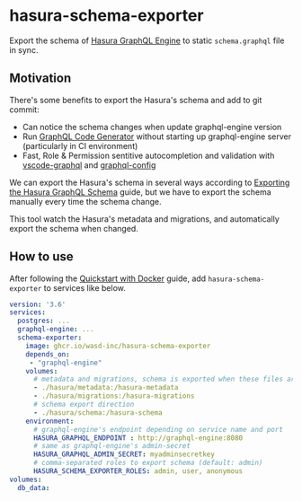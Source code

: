 # hasura-schema-exporter

Export the schema of [Hasura GraphQL Engine](https://hasura.io/) to static `schema.graphql` file in sync.

## Motivation

There's some benefits to export the Hasura's schema and add to git commit:

- Can notice the schema changes when update graphql-engine version
- Run [GraphQL Code Generator](https://www.graphql-code-generator.com/) without starting up graphql-engine server (particularly in CI environment)
- Fast, Role & Permission sentitive autocompletion and validation with [vscode-graphql](https://marketplace.visualstudio.com/items?itemName=GraphQL.vscode-graphql) and [graphql-config](https://www.graphql-config.com/)

We can export the Hasura's schema in several ways according to [Exporting the Hasura GraphQL Schema](https://hasura.io/docs/latest/guides/export-graphql-schema/) guide, but we have to export the schema manually every time the schema change.

This tool watch the Hasura's metadata and migrations, and automatically export the schema when changed.


## How to use

After following the [Quickstart with Docker](https://hasura.io/docs/latest/getting-started/docker-simple/) guide, add  `hasura-schema-exporter` to services like below.

```yaml:docker-compose.yml
version: '3.6'
services:
  postgres: ...
  graphql-engine: ...
  schema-exporter:
    image: ghcr.io/wasd-inc/hasura-schema-exporter
    depends_on:
     - "graphql-engine"
    volumes:
      # metadata and migrations, schema is exported when these files are change
      - ./hasura/metadata:/hasura-metadata
      - ./hasura/migrations:/hasura-migrations
      # schema export direction
      - ./hasura/schema:/hasura-schema
    environment:
      # graphql-engine's endpoint depending on service name and port
      HASURA_GRAPHQL_ENDPOINT : http://graphql-engine:8080
      # same as graphql-engine's admin-secret
      HASURA_GRAPHQL_ADMIN_SECRET: myadminsecretkey
      # comma-separated roles to export schema (default: admin)
      HASURA_SCHEMA_EXPORTER_ROLES: admin, user, anonymous
volumes:
  db_data:
```
